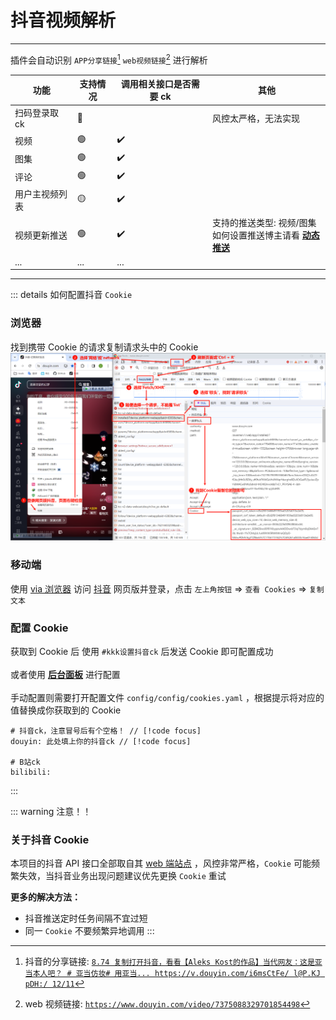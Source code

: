 # 抖音视频解析

---

插件会自动识别 `APP分享链接`[^1] `web视频链接`[^2] 进行解析

| 功能           | 支持情况 | 调用相关接口是否需要 ck | 其他                                                                        |
| -------------- | -------- | ----------------------- | --------------------------------------------------------------------------- |
| 扫码登录取 ck  | 🔴       |                         | 风控太严格，无法实现                                                        |
| 视频           | 🟢       | ✔️                      |                                                                             |
| 图集           | 🟢       | ✔️                      |                                                                             |
| 评论           | 🟢       | ✔️                      |                                                                             |
| 用户主视频列表 | 🟡       | ✔️                      |                                                                             |
| 视频更新推送   | 🟢       | ✔️                      | 支持的推送类型: 视频/图集<br>如何设置推送博主请看 [**动态推送**](./push.md) |
| ...            | ...      | ...                     |                                                                             |

---

[^1]: 抖音的分享链接: [`8.74 复制打开抖音，看看【Aleks Kost的作品】当代网友：这是亚当本人吧？ # 亚当仿妆# 用亚当... https://v.douyin.com/i6msCtFe/ l@P.KJ pDH:/ 12/11`](https://v.douyin.com/i6msCtFe/)

::: details 如何配置抖音 `Cookie`

[^2]: web 视频链接: [`https://www.douyin.com/video/7375088329701854498`](https://www.douyin.com/video/7375088329701854498)

### 浏览器

找到携带 Cookie 的请求复制请求头中的 Cookie
![img](../../public/intro/pic1.png)

### 移动端

使用 [via 浏览器](https://res.viayoo.com/v1/via-release-cn.apk) 访问 [抖音](https://www.douyin.com/) 网页版并登录，点击 `左上角按钮` => `查看 Cookies` => `复制文本`

### 配置 Cookie

获取到 Cookie 后 使用 `#kkk设置抖音ck` 后发送 Cookie 即可配置成功<br><br>
或者使用 [**后台面板**](../start/start.config.md) 进行配置<br><br>
手动配置则需要打开配置文件 `config/config/cookies.yaml` ，根据提示将对应的值替换成你获取到的 Cookie

```yaml{2}
# 抖音ck，注意冒号后有个空格！ // [!code focus]
douyin: 此处填上你的抖音ck // [!code focus]

# B站ck
bilibili:
```

:::

::: warning 注意！！

### 关于抖音 Cookie

本项目的抖音 API 接口全部取自其 [web 端站点](https://www.douyin.com) ，风控非常严格，`Cookie` 可能频繁失效，当抖音业务出现问题建议优先更换 `Cookie` 重试

**更多的解决方法：**

- 抖音推送定时任务间隔不宜过短
- 同一 `Cookie` 不要频繁异地调用
  :::

